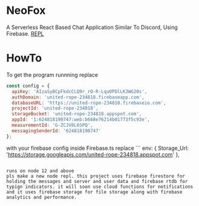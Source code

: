 # NeoFox
A Serverless React Based Chat Application Similar To Discord, Using Firebase.
[REPL](https://replit.com/@Spotandjake/NeoFox)


# HowTo
To get the program runnning replace 
```js
const config = {
  apiKey: 'AIzaSyBCpFkdcCLQ9r_rO-R-LquOPDlLK3WG20s',
  authDomain: 'united-rope-234818.firebaseapp.com',
  databaseURL: 'https://united-rope-234818.firebaseio.com',
  projectId: 'united-rope-234818',
  storageBucket: 'united-rope-234818.appspot.com',
  appId: '1:624818190747:web:b668e76214b01773f5c93e',
  measurementId: 'G-ZCJV8L6SPQ',
  messagingSenderId: '624818190747'
};
```
with your firebase config inside Firebase.ts
replace ```
env: {
    Storage_Url: 'https://storage.googleapis.com/united-rope-234818.appspot.com'
  },
``` with your storage url inside of next.env.d.ts

runs on node 12 and above
pls make a new node repl. this project uses firebase firestore for holding the messages and server and user data and firebase rtdb for typign indicators. it will soon use cloud functions for notifications and it uses firebase storage for file storage along with firebase analytics and performance.
  
